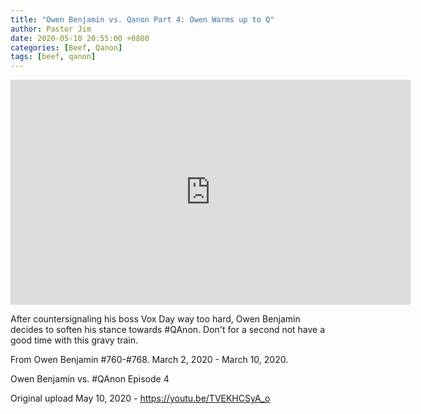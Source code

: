```yaml
---
title: "Owen Benjamin vs. Qanon Part 4: Owen Warms up to Q"
author: Pastor Jim
date: 2020-05-10 20:55:00 +0800
categories: [Beef, Qanon]
tags: [beef, qanon]
---
```


<iframe width="640" height="360" scrolling="no" frameborder="0" style="border: none;" src="https://www.bitchute.com/embed/qIHRn4Gr6hnN/"></iframe>

After countersignaling his boss Vox Day way too hard, Owen Benjamin decides to soften his stance towards #QAnon. Don't for a second not have a good time with this gravy train.

From Owen Benjamin #760-#768. March 2, 2020 - March 10, 2020.

Owen Benjamin vs. #QAnon Episode 4



Original upload May 10, 2020 - https://youtu.be/TVEKHCSyA_o